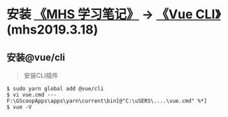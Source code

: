 # 安装 [《MHS 学习笔记》] -> [《Vue CLI》] (mhs2019.3.18)

## 安装@vue/cli
> 安装CLI插件
```
$ sudo yarn global add @vue/cli
$ vi vue.cmd --- F:\GScoopApps\apps\yarn\current\bin[@"C:\uSERS\....\vue.cmd" %*]
$ vue -V
```

##
[《MHS 学习笔记》]: https://mhsnet.github.io/mhsstudynotes/ "《MHS 学习笔记》"
[《Vue CLI》]: https://mhsnet.github.io/mhsstudynotes/vue/cli/index.html "《Vue CLI》"

[安装]: https://mhsnet.github.io/mhsstudynotes/vue/cli/guide/install.html "安装"